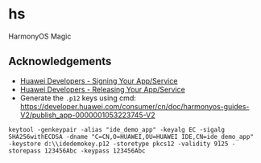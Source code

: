 # hs
HarmonyOS Magic


## Acknowledgements
- [Huawei Developers - Signing Your App/Service](https://developer.huawei.com/consumer/en/doc/harmonyos-guides-V5/ide-signing-V5#section297715173233)
- [Huawei Developers - Releasing Your App/Service](https://developer.huawei.com/consumer/en/doc/harmonyos-guides-V5/ide-publish-app-V5)
- Generate the `.p12` keys using cmd: https://developer.huawei.com/consumer/cn/doc/harmonyos-guides-V2/publish_app-0000001053223745-V2
```shell
keytool -genkeypair -alias "ide_demo_app" -keyalg EC -sigalg SHA256withECDSA -dname "C=CN,O=HUAWEI,OU=HUAWEI IDE,CN=ide_demo_app"  -keystore d:\\idedemokey.p12 -storetype pkcs12 -validity 9125 -storepass 123456Abc -keypass 123456Abc
```
